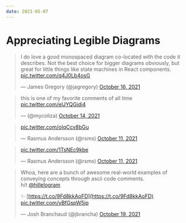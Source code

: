 ```yaml
---
date: 2021-05-07
---
```


# Appreciating Legible Diagrams

> I do love a good monospaced diagram co-located with the code it describes. Not the best choice for bigger diagrams obviously, but great for little things like state machines in React components. [pic.twitter.com/q4J0Lb4osG](https://t.co/q4J0Lb4osG)
> 
> — James Gregory (@jagregory) [October 16, 2021](https://twitter.com/jagregory/status/1449265165816393730)

> this is one of my favorite comments of all time [pic.twitter.com/elJYQGidi4](https://t.co/elJYQGidi4)
> 
> — (@mycoliza) [October 14, 2021](https://twitter.com/mycoliza/status/1448441234373025792)

> [pic.twitter.com/oIqCcv8bGu](https://t.co/oIqCcv8bGu)
> 
> — Rasmus Andersson (@rsms) [October 11, 2021](https://twitter.com/rsms/status/1447657521452224513)

> [pic.twitter.com/1TsNEc9kbe](https://t.co/1TsNEc9kbe)
> 
> — Rasmus Andersson (@rsms) [October 11, 2021](https://twitter.com/rsms/status/1447658188363288578)

> Whoa, here are a bunch of awesome real-world examples of conveying concepts through ascii code comments.  
> h/t [@hillelogram](https://twitter.com/hillelogram)  
>   
> ✨ [https://t.co/9Fd8kkAoFD](https://t.co/9Fd8kkAoFD) [pic.twitter.com/yBfGspW5jp](https://t.co/yBfGspW5jp)
> 
> — Josh Branchaud (@jbrancha) [October 19, 2021](https://twitter.com/jbrancha/status/1450568777377198093)
